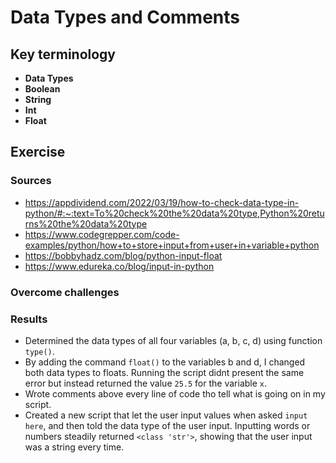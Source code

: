 # Data Types and Comments

## Key terminology
- **Data Types**
- **Boolean**
- **String**
- **Int**
- **Float**

## Exercise
### Sources
- https://appdividend.com/2022/03/19/how-to-check-data-type-in-python/#:~:text=To%20check%20the%20data%20type,Python%20returns%20the%20data%20type  
- https://www.codegrepper.com/code-examples/python/how+to+store+input+from+user+in+variable+python  
- https://bobbyhadz.com/blog/python-input-float  
- https://www.edureka.co/blog/input-in-python  


### Overcome challenges


### Results
- Determined the data types of all four variables (a, b, c, d) using function `type()`.
- By adding the command `float()` to the variables b and d, I changed both data types to floats. Running the script didnt present the same error but instead returned the value `25.5` for the variable `x`.
- Wrote comments above every line of code tho tell what is going on in my script.  
- Created a new script that let the user input values when asked `input here`, and then told the data type of the user input. Inputting words or numbers steadily returned `<class 'str'>`, showing that the user input was a string every time. 

